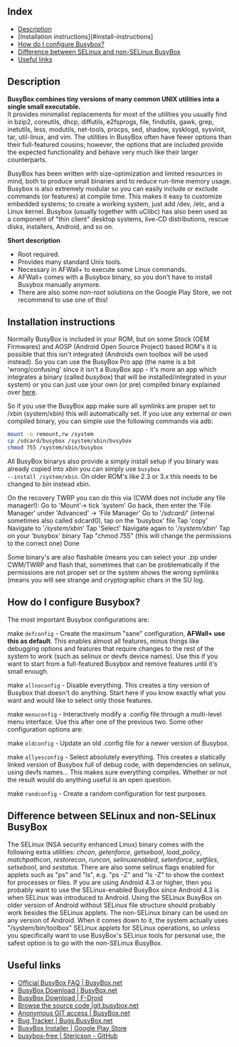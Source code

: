 Index
-----

* [Description](#description)
* [Installation instructions](#install-instructions]
* [How do I configure Busybox?](#config-busybox)
* [Difference between SELinux and non-SELinux BusyBox](#difference-between-selinux-and-non-selinux-busybox)
* [Useful links](#useful-links)

Description
-----------

**BusyBox combines tiny versions of many common UNIX utilities into a single small executable.**  
It provides minimalist replacements for most of the utilities you usually find in bzip2, coreutils, dhcp, diffutils, e2fsprogs, file, findutils, gawk, grep, inetutils, less, modutils, net-tools, procps, sed, shadow, sysklogd, sysvinit, tar, util-linux, and vim.  The utilities in BusyBox often have fewer options than their full-featured cousins; however, the options that are included provide the expected functionality and behave very much like their larger counterparts.

BusyBox has been written with size-optimization and limited resources in mind, both to produce small binaries and to reduce run-time memory usage. Busybox is also extremely modular so you can easily include or exclude commands (or features) at compile time.  This makes it easy to customize embedded systems; to create a working system, just add /dev, /etc, and a Linux kernel. Busybox (usually together with uClibc) has also been used as a component of "thin client" desktop systems, live-CD distributions, rescue disks, installers, Android, and so on.

__Short description__
* Root required.
* Provides many standard Unix tools.
* Necessary in AFWall+ to execute some Linux commands.
* AFWall+ comes with a Busybox binary, so you don't have to install Busybox manually anymore.
* There are also some _non-root_ solutions on the Google Play Store, we not recommend to use one of this!

Installation instructions
---------------------------

Normally BusyBox is included in your ROM, but on some Stock (OEM Firmwares) and AOSP (Android Open Source Project) based ROM's it is possible that this isn't integrated (Androids own toolbox will be used instead). 
So you can use the BusyBox Pro app (the name is a bit 'wrong/confusing' since it isn't a BusyBox app - it's more an app which integrates a binary (called _busybox_) that will be installed/integrated in your system) or you can just use your own (or pre) compiled binary explained over [here](https://github.com/ukanth/afwall/wiki/HOWTO-Compiling-busybox). 

So if you use the BusyBox app make sure all symlinks are proper set to /xbin (system/xbin) this will automatically set. 
If you use any external or own compiled binary, you can simple use the following commands via adb:
```bash
mount -o remount,rw /system
cp /sdcard/busybox /system/xbin/busybox
chmod 755 /system/xbin/busybox
```

All BusyBox binarys also provide a simply install setup if you binary was already copied into _xbin_ you can simply use <code>busybox --install /system/xbin</code>. On older ROM's like 2.3 or 3.x this needs to be changed to _bin_ instead xbin.

On the recovery TWRP you can do this via (CWM does not include any file manager!):
Go to 'Mount'-> tick 'system'
Go back, then enter the 'File Manager' under 'Advanced' -> 'File Manager'
Go to '_/sdcard/_' (internal sometimes also called sdcard0), tap on the 'busybox' file 
Tap 'copy'
Navigate to '_/system/xbin_'
Tap 'Select'
Navigate again to '_/system/xbin_'
Tap on your 'busybox' binary
Tap "chmod 755" (this will change the permissions to the correct one)
Done

Some binary's are also flashable (means you can select your .zip under CWM/TWRP and flash that, sometimes that can be problematically if the permissions are not proper set or the system shows the wrong symlinks (means you will see strange and cryptographic chars in the SU log. 

How do I configure Busybox?
---------------------------

The most important Busybox configurations are:

make <code>defconfig</code> - Create the maximum "sane" configuration, **AFWall+ use this as default**. This enables almost all features, minus things like debugging options and features that require changes to the rest of the system to work (such as selinux or devfs device names). Use this if you want to start from a full-featured Busybox and remove features until it's small enough.

make <code>allnoconfig</code> - Disable everything. This creates a tiny version of Busybox that doesn't do anything. Start here if you know exactly what you want and would like to select only those features.

make <code>menuconfig</code> - Interactively modify a .config file through a multi-level menu interface. Use this after one of the previous two.
Some other configuration options are:

make <code>oldconfig</code> - Update an old .config file for a newer version of Busybox.

make <code>allyesconfig</code> - Select absolutely everything. This creates a statically linked version of Busybox full of debug code, with dependencies on selinux, using devfs names... This makes sure everything compiles. Whether or not the result would do anything useful is an open question.

make <code>randconfig</code> - Create a random configuration for test purposes.


Difference between SELinux and non-SELinux BusyBox
-------------

The SELinux (NSA security enhanced Linux) binary comes with the following extra utilities: _chcon_, _getenforce_, _getsebool_, _load_policy_, _matchpathcon_, _restorecon_, _runcon_, _selinuxenabled_, _setenforce_, _setfiles_, _setsebool_, and _sestatus_. There are also some selinux flags enabled for applets such as "ps" and "ls", e.g. "ps -Z" and "ls -Z" to show the context for processes or files. If you are using Android 4.3 or higher, then you probably want to use the SELinux-enabled BusyBox since Android 4.3 is when SELinux was introduced to Android. Using the SELinux BusyBox on older version of Android without SELinux file structure should probably work besides the SELinux applets. The non-SELinux binary can be used on any version of Android. When it comes down to it, the system actually uses "/system/bin/toolbox" SELinux applets for SELinux operations, so unless you specifically want to use BusyBox's SELinux tools for personal use, the safest option is to go with the non-SELinux BusyBox. 

Useful links
-------------

* [Official BusyBox FAQ | BusyBox.net](http://www.busybox.net/FAQ.html)
* [BusyBox Download | BusyBox.net](http://busybox.net/downloads/)
* [BusyBox Download | F-Droid](https://f-droid.org/wiki/page/stericson.busybox)
* [Browse the source code |git.busybox.net](http://git.busybox.net/busybox/)
* [Anonymous GIT access | BusyBox.net](http://www.busybox.net/source.html)
* [Bug Tracker | Bugs.BusyBox.net](https://bugs.busybox.net)
* [BusyBox Installer | Google Play Store](https://play.google.com/store/apps/details?id=com.jrummy.busybox.installer)
* [busybox-free | Stericson - GitHub](https://github.com/Stericson/busybox-free)
